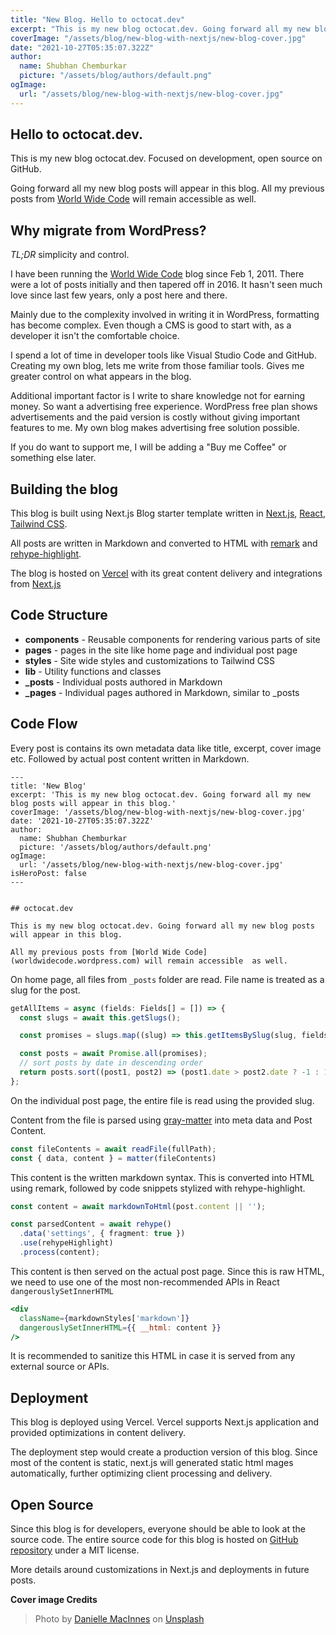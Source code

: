 ```yaml
---
title: "New Blog. Hello to octocat.dev"
excerpt: "This is my new blog octocat.dev. Going forward all my new blog posts will appear in this blog."
coverImage: "/assets/blog/new-blog-with-nextjs/new-blog-cover.jpg"
date: "2021-10-27T05:35:07.322Z"
author:
  name: Shubhan Chemburkar
  picture: "/assets/blog/authors/default.png"
ogImage:
  url: "/assets/blog/new-blog-with-nextjs/new-blog-cover.jpg"
---
```


## Hello to **octocat.dev**.

This is my new blog octocat.dev. Focused on development, open source on GitHub.

Going forward all my new blog posts will appear in this blog. All my previous posts from [World Wide Code](https://worldwidecode.wordpress.com) will remain accessible as well.


## Why migrate from WordPress?

*TL;DR* simplicity and control.

I have been running the [World Wide Code](https://worldwidecode.wordpress.com) blog since Feb 1, 2011. There were a lot of posts initially and then tapered off in 2016. It hasn't seen much love since last few years, only a post here and there.

Mainly due to the complexity involved in writing it in WordPress, formatting has become complex. Even though a CMS is good to start with, as a developer it isn't the comfortable choice.

I spend a lot of time in developer tools like Visual Studio Code and GitHub. Creating my own blog, lets me write from those familiar tools. Gives me greater control on what appears in the blog.

Additional important factor is I write to share knowledge not for earning money. So want a advertising free experience. WordPress free plan shows advertisements and the paid version is costly without giving important features to me. My own blog makes advertising free solution possible.

If you do want to support me, I will be adding a "Buy me Coffee" or something else later.

## Building the blog

This blog is built using Next.js Blog starter template written in [Next.js](https://nextjs.org/), [React](https://reactjs.org/), [Tailwind CSS](https://tailwindcss.com/).

All posts are written in Markdown and converted to HTML with [remark](https://github.com/remarkjs/remark) and [rehype-highlight](https://github.com/rehypejs/rehype-highlight).

The blog is hosted on [Vercel](https://vercel.com/) with its great content delivery and integrations from [Next.js](https://nextjs.org/)

## Code Structure

- **components** - Reusable components for rendering various parts of site
- **pages** - pages in the site like home page and individual post page
- **styles** - Site wide styles and customizations to Tailwind CSS
- **lib** - Utility functions and classes
- **\_posts** - Individual posts authored in Markdown
- **\_pages** - Individual pages authored in Markdown, similar to \_posts

## Code Flow

Every post is contains its own metadata data like title, excerpt, cover image etc. Followed by actual post content written in Markdown.

    ---
    title: 'New Blog'
    excerpt: 'This is my new blog octocat.dev. Going forward all my new blog posts will appear in this blog.'
    coverImage: '/assets/blog/new-blog-with-nextjs/new-blog-cover.jpg'
    date: '2021-10-27T05:35:07.322Z'
    author:
      name: Shubhan Chemburkar
      picture: '/assets/blog/authors/default.png'
    ogImage:
      url: '/assets/blog/new-blog-with-nextjs/new-blog-cover.jpg'
    isHeroPost: false
    ---


    ## octocat.dev

    This is my new blog octocat.dev. Going forward all my new blog posts will appear in this blog.

    All my previous posts from [World Wide Code](worldwidecode.wordpress.com) will remain accessible  as well.

On home page, all files from `_posts` folder are read. File name is treated as a slug for the post.

```ts
getAllItems = async (fields: Fields[] = []) => {
  const slugs = await this.getSlugs();

  const promises = slugs.map((slug) => this.getItemsBySlug(slug, fields));

  const posts = await Promise.all(promises);
  // sort posts by date in descending order
  return posts.sort((post1, post2) => (post1.date > post2.date ? -1 : 1));
};
```

On the individual post page, the entire file is read using the provided slug.

Content from the file is parsed using [gray-matter](https://github.com/jonschlinkert/gray-matter) into meta data and Post Content.

```ts
const fileContents = await readFile(fullPath);
const { data, content } = matter(fileContents)
```

This content is the written markdown syntax. This is converted into HTML using remark, followed by code snippets stylized with rehype-highlight.

```ts
const content = await markdownToHtml(post.content || '');

const parsedContent = await rehype()
  .data('settings', { fragment: true })
  .use(rehypeHighlight)
  .process(content);
```

This content is then served on the actual post page. Since this is raw HTML, we need to use one of the most non-recommended APIs in React ```dangerouslySetInnerHTML```

```jsx
<div
  className={markdownStyles['markdown']}
  dangerouslySetInnerHTML={{ __html: content }}
/>
```

It is recommended to sanitize this HTML in case it is served from any external source or APIs.

## Deployment

This blog is deployed using Vercel. Vercel supports Next.js application and provided optimizations in content delivery. 

The deployment step would create a production version of this blog. Since most of the content is static, next.js will generated static html mages automatically, further optimizing client processing and delivery.


## Open Source

Since this blog is for developers, everyone should be able to look at the source code. The entire source code for this blog is hosted on [GitHub repository](https://github.com/schemburkar/octocat.dev)  under a MIT license.



More details around customizations in Next.js and deployments in future posts.

**Cover image Credits**

> Photo by [Danielle MacInnes](https://unsplash.com/@dsmacinnes?utm_source=unsplash&utm_medium=referral&utm_content=creditCopyText) on [Unsplash](https://unsplash.com/s/photos/new-beginning?utm_source=unsplash&utm_medium=referral&utm_content=creditCopyText)
